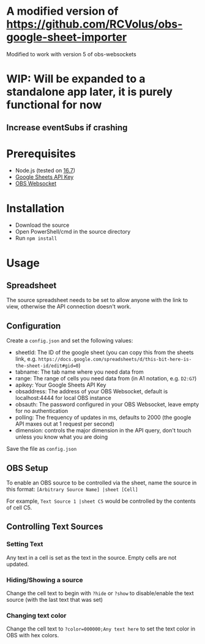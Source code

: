 # A modified version of https://github.com/RCVolus/obs-google-sheet-importer

Modified to work with version 5 of obs-websockets
# WIP: Will be expanded to a standalone app later, it is purely functional for now


## Increase eventSubs if crashing


# Prerequisites
- Node.js (tested on [16.7](https://nodejs.org/download/release/v16.7.0/node-v16.7.0-x64.msi))
- [Google Sheets API Key](https://developers.google.com/sheets/api/guides/authorizing#APIKey)
- [OBS Websocket](https://github.com/obsproject/obs-websocket)

# Installation
- Download the source
- Open PowerShell/cmd in the source directory
- Run `npm install`

# Usage
## Spreadsheet
The source spreadsheet needs to be set to allow anyone with the link to view, otherwise the API connection doesn't work.

## Configuration
Create a `config.json` and set the following values:
- sheetId: The ID of the google sheet (you can copy this from the sheets link, e.g. `https://docs.google.com/spreadsheets/d/this-bit-here-is-the-sheet-id/edit#gid=0`)
- tabname: The tab name where you need data from
- range: The range of cells you need data from (in A1 notation, e.g. `D2:G7`)
- apikey: Your Google Sheets API Key
- obsaddress: The address of your OBS Websocket, default is localhost:4444 for local OBS instance
- obsauth: The password configured in your OBS Websocket, leave empty for no authentication
- polling: The frequency of updates in ms, defaults to 2000 (the google API maxes out at 1 request per second)
- dimension: controls the major dimension in the API query, don't touch unless you know what you are doing

Save the file as `config.json`

## OBS Setup
To enable an OBS source to be controlled via the sheet, name the source in this format: `[Arbitrary Source Name] |sheet [Cell]`

For example, `Text Source 1 |sheet C5` would be controlled by the contents of cell C5.

## Controlling Text Sources
### Setting Text
Any text in a cell is set as the text in the source. Empty cells are not updated.
### Hiding/Showing a source
Change the cell text to begin with `?hide` or `?show` to disable/enable the text source (with the last text that was set)
### Changing text color
Change the cell text to `?color=000000;Any text here` to set the text color in OBS with hex colors.
